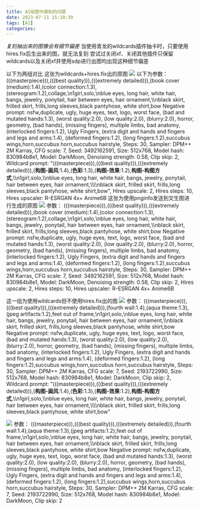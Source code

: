 ```yaml
---
title: AI绘图中遇到的问题
date: 2023-07-11 15:10:39
tags: [AI]
categories: 
---
```

*复刻抽出来的图像会有细节偏差*
当使用青龙的wildcards插件抽卡时，只要使用hires.fix后生出来的图，就无法复刻
尝试过关闭xf、关闭其他插件只保留wildcards以及关闭xf并使用sdp进行出图均出现这种细节偏差

以下为两组对比
这张为wildcards+hires.fix出的原图
![](https://tenicol.oss-cn-shanghai.aliyuncs.com/website/202307111549401.png)
以下为参数：
(((masterpiece))),(((best quality))),(((extremely detailed))),(book cover \(medium\):1.4),(color connection:1.3),(stereogram:1.2),collage,\\n1girl,solo,\\nblue eyes, long hair, white hair, bangs, jewelry, ponytail, hair between eyes, hair ornament,\\\\nblack skirt, frilled skirt, frills,long sleeves,black pantyhose, white shirt,bow
Negative prompt: nsfw,duplicate, ugly, huge eyes, text, logo, worst face, (bad and mutated hands:1.3), (worst quality:2.0), (low quality:2.0), (blurry:2.0), horror, geometry, (bad hands), (missing fingers), multiple limbs, bad anatomy, (interlocked fingers:1.2), Ugly Fingers, (extra digit and hands and fingers and legs and arms:1.4), (deformed fingers:1.2), (long fingers:1.2),succubus wings,horn,succubus horn,succubus hairstyle,
Steps: 30, Sampler: DPM++ 2M Karras, CFG scale: 7, Seed: 3492162591, Size: 512x768, Model hash: 830984b8e1, Model: DarkMoon, Denoising strength: 0.58, Clip skip: 2, Wildcard prompt: "(((masterpiece))),(((best quality))),(((extremely detailed))),(__构图-画风__:1.4),(__色彩__:1.3),(__构图-效果__:1.2),__构图-构图方式__,\\\\n1girl,solo,\\\\nblue eyes, long hair, white hair, bangs, jewelry, ponytail, hair between eyes, hair ornament,\\\\\\\\nblack skirt, frilled skirt, frills,long sleeves,black pantyhose, white shirt,bow", Hires upscale: 2, Hires steps: 10, Hires upscaler: R-ESRGAN 4x+ Anime6B
这张为使用pnginfo发送到文生图进行生成的原图
![](https://tenicol.oss-cn-shanghai.aliyuncs.com/website/202307111549143.png)
参数：
(((masterpiece))),(((best quality))),(((extremely detailed))),(book cover \(medium\):1.4),(color connection:1.3),(stereogram:1.2),collage,\\n1girl,solo,\\nblue eyes, long hair, white hair, bangs, jewelry, ponytail, hair between eyes, hair ornament,\\\\nblack skirt, frilled skirt, frills,long sleeves,black pantyhose, white shirt,bow
Negative prompt: nsfw,duplicate, ugly, huge eyes, text, logo, worst face, (bad and mutated hands:1.3), (worst quality:2.0), (low quality:2.0), (blurry:2.0), horror, geometry, (bad hands), (missing fingers), multiple limbs, bad anatomy, (interlocked fingers:1.2), Ugly Fingers, (extra digit and hands and fingers and legs and arms:1.4), (deformed fingers:1.2), (long fingers:1.2),succubus wings,horn,succubus horn,succubus hairstyle,
Steps: 30, Sampler: DPM++ 2M Karras, CFG scale: 7, Seed: 3492162591, Size: 512x768, Model hash: 830984b8e1, Model: DarkMoon, Denoising strength: 0.58, Clip skip: 2, Hires upscale: 2, Hires steps: 10, Hires upscaler: R-ESRGAN 4x+ Anime6B

这一组为使用wildcards但不使用hires.fix出的图
![](https://tenicol.oss-cn-shanghai.aliyuncs.com/website/202307111552133.png)
参数：
(((masterpiece))),(((best quality))),(((extremely detailed))),(fourth wall:1.4),(aqua theme:1.3),(jpeg artifacts:1.2),feet out of frame,\\n1girl,solo,\\nblue eyes, long hair, white hair, bangs, jewelry, ponytail, hair between eyes, hair ornament,\\\\nblack skirt, frilled skirt, frills,long sleeves,black pantyhose, white shirt,bow
Negative prompt: nsfw,duplicate, ugly, huge eyes, text, logo, worst face, (bad and mutated hands:1.3), (worst quality:2.0), (low quality:2.0), (blurry:2.0), horror, geometry, (bad hands), (missing fingers), multiple limbs, bad anatomy, (interlocked fingers:1.2), Ugly Fingers, (extra digit and hands and fingers and legs and arms:1.4), (deformed fingers:1.2), (long fingers:1.2),succubus wings,horn,succubus horn,succubus hairstyle,
Steps: 30, Sampler: DPM++ 2M Karras, CFG scale: 7, Seed: 2193722990, Size: 512x768, Model hash: 830984b8e1, Model: DarkMoon, Clip skip: 2, Wildcard prompt: "(((masterpiece))),(((best quality))),(((extremely detailed))),(__构图-画风__:1.4),(__色彩__:1.3),(__构图-效果__:1.2),__构图-构图方式__,\\\\n1girl,solo,\\\\nblue eyes, long hair, white hair, bangs, jewelry, ponytail, hair between eyes, hair ornament,\\\\\\\\nblack skirt, frilled skirt, frills,long sleeves,black pantyhose, white shirt,bow"

![](https://tenicol.oss-cn-shanghai.aliyuncs.com/website/202307111553946.png)
参数：
(((masterpiece))),(((best quality))),(((extremely detailed))),(fourth wall:1.4),(aqua theme:1.3),(jpeg artifacts:1.2),feet out of frame,\\n1girl,solo,\\nblue eyes, long hair, white hair, bangs, jewelry, ponytail, hair between eyes, hair ornament,\\\\nblack skirt, frilled skirt, frills,long sleeves,black pantyhose, white shirt,bow
Negative prompt: nsfw,duplicate, ugly, huge eyes, text, logo, worst face, (bad and mutated hands:1.3), (worst quality:2.0), (low quality:2.0), (blurry:2.0), horror, geometry, (bad hands), (missing fingers), multiple limbs, bad anatomy, (interlocked fingers:1.2), Ugly Fingers, (extra digit and hands and fingers and legs and arms:1.4), (deformed fingers:1.2), (long fingers:1.2),succubus wings,horn,succubus horn,succubus hairstyle,
Steps: 30, Sampler: DPM++ 2M Karras, CFG scale: 7, Seed: 2193722990, Size: 512x768, Model hash: 830984b8e1, Model: DarkMoon, Clip skip: 2

